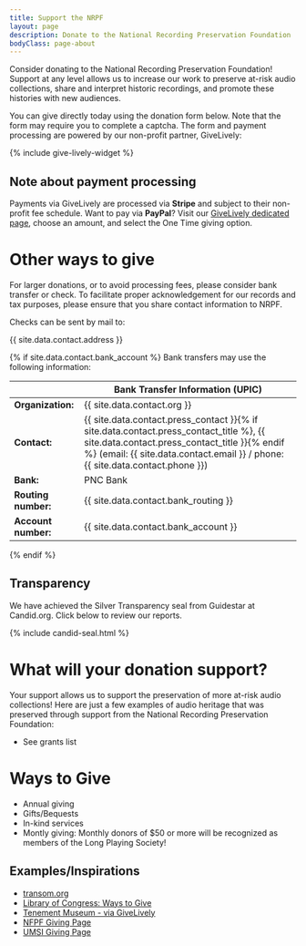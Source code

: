 ```yaml
---
title: Support the NRPF
layout: page
description: Donate to the National Recording Preservation Foundation
bodyClass: page-about
---
```


Consider donating to the National Recording Preservation Foundation! Support at any level allows us to increase our work to preserve at-risk audio collections, share and interpret historic recordings, and promote these histories with new audiences.

You can give directly today using the donation form below. Note that the form may require you to complete a captcha. The form and payment processing are powered by our non-profit partner, GiveLively:

{% include give-lively-widget %}


## Note about payment processing

Payments via GiveLively are processed via **Stripe** and subject to their non-profit fee schedule. Want to pay via **PayPal**? Visit our [GiveLively dedicated page](https://secure.givelively.org/donate/national-recording-preservation-foundation), choose an amount, and select the One Time giving option.

# Other ways to give

For larger donations, or to avoid processing fees, please consider bank transfer or check.
To facilitate proper acknowledgement for our records and tax purposes,
please ensure that you share contact information to NRPF.

Checks can be sent by mail to:

{{ site.data.contact.address }}

{% if site.data.contact.bank_account %}
Bank transfers may use the following information:

|| Bank Transfer Information (UPIC) |
| :-- | ----------- |
| **Organization:** | {{ site.data.contact.org }} |
| **Contact:** | {{ site.data.contact.press_contact }}{% if site.data.contact.press_contact_title %}, {{ site.data.contact.press_contact_title }}{% endif %} (email: {{ site.data.contact.email }} / phone: {{ site.data.contact.phone }}) |
| **Bank:** | PNC Bank |
| **Routing number:** | {{ site.data.contact.bank_routing }} |
| **Account number:** | {{ site.data.contact.bank_account }} |

{% endif %}

## Transparency

We have achieved the Silver Transparency seal from Guidestar at Candid.org. Click below to review our reports.

{% include candid-seal.html %}

# What will your donation support?

Your support allows us to support the preservation of more at-risk audio collections!
Here are just a few examples of audio heritage that was preserved
through support from the National Recording Preservation Foundation:

* See grants list

# Ways to Give

* Annual giving
* Gifts/Bequests
* In-kind services
* Montly giving: Monthly donors of $50 or more will be recognized as members of the Long Playing Society! 

## Examples/Inspirations

* [transom.org](https://transom.org/about/donate/)
* [Library of Congress: Ways to Give](https://www.loc.gov/programs/support-the-library-of-congress/ways-to-give/)
* [Tenement Museum - via GiveLively](https://secure.givelively.org/donate/lower-east-side-tenement-museum)
* [NFPF Giving Page](https://www.filmpreservation.org/support/making-a-contribution)
* [UMSI Giving Page](https://www.si.umich.edu/giving)